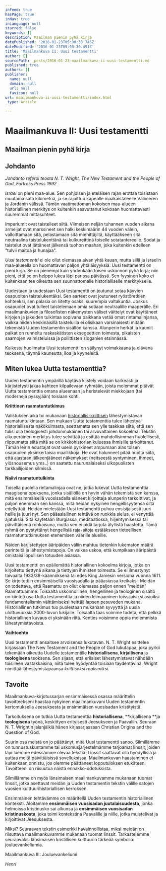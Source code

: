 ```yaml
---
inFeed: true
hasPage: true
inNav: true
inLanguage: null
starred: false
keywords: []
description: Maailman pienin pyhä kirja
datePublished: '2016-01-23T05:08:33.745Z'
dateModified: '2016-01-23T05:08:30.491Z'
title: 'Maailmankuva II: Uusi testamentti'
author: []
sourcePath: _posts/2016-01-23-maailmankuva-ii-uusi-testamentti.md
published: true
authors: []
publisher:
  name: null
  domain: null
  url: null
  favicon: null
url: maailmankuva-ii-uusi-testamentti/index.html
_type: Article

---
```

# Maailmankuva II: Uusi testamentti

## Maailman pienin pyhä kirja

## Johdanto

_Johdanto referoi teosta N. T. Wright, The New Testament and the People of God, Fortress Press 1992_

_Israel_ on pieni maa-alue. Sen pohjoisen ja eteläisen rajan erottaa toisistaan muutama sata kilometriä, ja se rajoittuu kapealle maakaistaleelle Välimeren ja Jordanin välissä. Tämän vaatimattoman kokoisen maa-alueen historiallinen merkitys on kuitenkin saavuttanut kokoaan huomattavasti suuremmat mittasuhteet.

Imperiumit ovat taistelleet siitä. Viimeisen neljän tuhannen vuoden aikana armeijat ovat marssineet sen halki keskimäärin 44 vuoden välein, valloittamaan sitä, pelastamaan sitä miehittäjiltä, käyttääkseen sitä neutraalina taistelukenttänä tai kulkureittinä toiselle sotatantereelle. Sodat ja taistelut ovat jättäneet jälkensä tuohon maahan, joka kuitenkin edelleen "tulvii maitoa ja hunajaa".

_Uusi testamentti_ ei ole ollut olemassa aivan yhtä kauan, mutta sillä ja Israelin maa-alueella on huomattavan paljon yhtäläisyyksiä. Uusi testamentti on pieni kirja. Se on pienempi kuin yhdenkään toisen uskonnon pyhä kirja; niin pieni, että se on helppo lukea läpi parissa päivässä. Sen fyysinen koko ei kuitenkaan tee oikeutta sen suunnattomalle historialliselle merkitykselle.

Uudestaan ja uudestaan Uusi testamentti on joutunut sotaa käyvien osapuolten taistelukentäksi. Sen aarteet ovat joutuneet ryöstöretkien kohteeksi, sen palasia on liitetty osaksi suurempia valtakuntia. Joskus osapuolet ovat tulleet taistelemaan omia sotiaan neutraalille maaperälle. Eri maailmankuvien ja filosofisten näkemysten väliset väittelyt ovat käyttäneet kirjojen ja jakeiden tulkintaa sopivana paikkana vetää omat rintamalinjansa, vaikka niiden keskinäisillä taisteluilla ei olisikaan varsinaisesti mitään tekemistä Uuden testamentin sisällön kanssa. Alunperin herkät ja kauniit paikat on runneltu raskaskätisten eksegeettien toimesta, pikaisten saarnojen valmisteluissa ja poliittisten sloganien etsinnässä.

Kaikesta huolimatta Uusi testamentti on säilynyt voimakkaana ja elävänä teoksena, täynnä kauneutta, iloa ja kyyneleitä.

## Miten lukea Uutta testamenttia?

Uuden testamentin ympärillä käytävä kiistely voidaan karkeasti ja kärjistetysti jakaa kahteen kilpailevaan ryhmään, joista molemmat pitävät Uutta testamenttia omana alueenaan ja heristelevät miekkojaan (tai moderneja pyssyjään) toisiaan kohti.

**Kriittinen raamatuntutkimus**

Valistuksen aika toi mukanaan [historiallis-kriittisen][0] lähestymistavan raamatuntulkintaan. Sen mukaan Uutta testamenttia tulee lähestyä historiallisesta näkökulmasta, asettamatta sen ylle taakkaa siitä, että sen tulisi olla teologisesti johdonmukainen tai arvovaltainen kokoelma. Tekstin alkuperäinen merkitys tulee selvittää ja esittää mahdollisimman huolellisesti, riippumatta siitä mitä se on kirkkohistorian kuluessa ihmisille tarkoittanut. Tämän leirin edustajat ovat usein pyrkineet ampumaan alas toisen osapuolen yksinkertaisia maallikkoja. He ovat halunneet pitää huolta siitä, että ajastaan jälkeenjääneet näkemykset (neitseestä syntyminen, ihmeet, ylösnousemus yms..) on saatettu naurunalaiseksi ulkopuolisten tarkkailijoiden silmissä.

**Naiivi raamatuntulkinta**

Toisella puolella rintamalinjaa ovat ne, jotka lukevat Uutta testamenttia maagisena opuksena, jonka sisällöllä on hyvin vähän tekemistä sen kanssa, mitä ensimmäisellä vuosisadalla eläneet kirjoittaja alunperin tarkoittivat, ja paljon enemmän sen kanssa, mitä heidän nykyinen hengellisyytensä siltä edellyttää. Heidän mielestään Uusi testamentti puhuu ensisijaisesti juuri heille ja juuri nyt. Sen pääasiallinen tehtävä on ruokkia sielua, ei venyttää ajatuksia. Sitä käytetään liturgiassa, meditaatiossa, hiljentymisessä tai päivittäisenä rohkaisuna, mutta sen ei pidä tarjota älyllistä haastetta. Tämä ryhmä on pystyttänyt hengellisiä raja-aitoja estääkseen tieteellisen raamatuntutkimuksen etenemisen väärille alueille.

Näiden kärjistettyjen ääripäiden väliin mahtuu tietenkin lukematon määrä perinteitä ja lähestymistapoja. On vaikea uskoa, että kumpikaan ääripäistä omistaisi lopullisen totuuden asiassa.

Uusi testamentti on epäilemättä historiallinen kokoelma kirjoja, jotka on kirjoitettu tiettynä aikana ja tiettyjen ihmisten toimesta. Se ei ilmestynyt taivaalta 1933/38-käännöksenä tai edes King Jamesin versiona vuonna 1611\. Se kirjoitettiin ensimmäisellä vuosisadalla ja pääasiassa kreikaksi. Meidän on todettava, että Raamattu on ollut olemassa paljon ennen "meidän" Raamattuamme. Toisaalta uskonnollinen, hengellinen ja teologinen sisältö on kiinteä osa Uutta testamenttia ja niiden leimaaminen toissijaisiksi asioiksi fundamentalismin välttämiseksi heittää lapsen pesuveden mukana. Historiallinen tutkimus tuo puolestaan mukanaan syvyyttä ja uusia ulottuvuuksia 2000-luvun lukijalle. Toisaalta taas voimme todeta, että pelkkä historiallinen kuvaus ei yksinään riitä. Kenties voisimme oppia molemmista lähestymistavoista.

**Vaihtoehto**

Uusi testamentti ansaitsee arvoisensa lukutavan. N. T. Wright esittelee kirjassaan The New Testament and the People of God lukutapaa, joka pyrkii tekemään oikeutta Uudelle testamentille **historiallisena**, **kirjallisena** ja **teologisena** teoksena. Sen sijaan, että erilaiset lähestymistavat nähdään toisilleen vastakkaisina, niitä tulee hyödyntää toisiaan täydentävinä. Wright nimittää lähestymistapaansa _kriittiseksi realismiksi._

## Tavoite

Maailmankuva-kirjotussarjan ensimmäisessä osassa määrittelin tavoitteekseni haastaa nykyinen maailmankuvani Uuden testamentin kertomuksella Jeesuksesta ja ensimmäisen vuosisadan kristityistä. 

Tarkoituksena on tutkia Uutta testamenttia **historiallisena**, **kirjallisena **ja **teologisena** työnä, keskittyen erityisesti Jeesukseen ja Paavaliin. Seuraan N. T. Wrightin jalanjälkiä hänen kirjasarjassaan Christian Origins and the Question of God. 

Suurin osa meistä on jo päättänyt, mitä Uusi testamentti sanoo. Silmillämme on tunnustuskuntamme tai uskomusjärjestelmämme tarjoamat linssit, joiden läpi luemme edessämme olevaa tekstiä. Linssit saattavat olla hyödyllisiä ja auttaa meitä päivittäisissä sovelluksissa. Maailmankuvan haastaminen ei kuitenkaan onnistu, jos olemme päättäneet lopputuloksen etukäteen. Tavoitteeni on riisuutua näistä ennakko-odotuksista.

Silmillämme on myös länsimaisen maailmankuvamme mukanaan tuomat linssit, jotka asettavat meidän ja Uuden testamentin tekstin välille satojen vuosien kulttuurihistoriallisen kerroksen. 

Ensimmäinen tehtävämme on määritellä Uuden testamentin historiallinen konteksti. Aloitamme **ensimmäisen vuosisadan juutalaisuudesta**, jonka helmoissa kristinusko sai alkunsa ja **ensimmäisen vuosisadan kristinuskosta**, joka toimi kontekstina Paavalille ja niille, jotka muistelivat ja kirjoittivat Jeesuksesta.

Miksi? Seuraavan tekstin esimerkki havainnollistaa, miksi meidän on riisuttava maailmankuvamme mukanaan tuomat linssit. Tarkastelemme seuraavaksi länsimaisen kristillisen kulttuurin tärkeää symbolia: jouluevankeliumia.

Maailmankuva III: Jouluevankeliumi

_Henri_

[0]: http://www.helsinki.fi/teol/pro/emo/tarkastelutapoja/metodit1.html